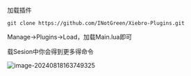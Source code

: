 





加载插件

```
git clone https://github.com/INotGreen/Xiebro-Plugins.git
```

Manage->Plugins->Load，加载Main.lua即可

载Sesion中你会得到更多得命令

![image-20240818163749325](../../../AppData/Roaming/Typora/typora-user-images/image-20240818163749325.png)